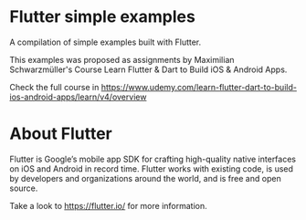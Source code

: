# Flutter simple examples
A compilation of simple examples built with Flutter. 

This examples was proposed as assignments by 
Maximilian Schwarzmüller's Course Learn Flutter & Dart to Build iOS & Android Apps.

Check the full course in https://www.udemy.com/learn-flutter-dart-to-build-ios-android-apps/learn/v4/overview

# About Flutter
Flutter is Google’s mobile app SDK for crafting high-quality native interfaces on iOS and Android in record time. Flutter works with existing code, is used by developers and organizations around the world, and is free and open source.

Take a look to https://flutter.io/ for more information.